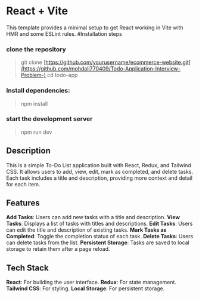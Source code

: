 # React + Vite

This template provides a minimal setup to get React working in Vite with HMR and some ESLint rules.
#Installation steps

### clone the repository

> git clone [https://github.com/yourusername/ecommerce-website.git](https://github.com/mohdali770409/Todo-Application-Interview-Problem-)
> cd todo-app

### Install dependencies:
> npm install

### start the development server
> npm run dev

## Description
This is a simple To-Do List application built with React, Redux, and Tailwind CSS. It allows users to add, view, edit, mark as completed, and delete tasks. Each task includes a title and description, providing more context and detail for each item.



## Features

**Add Tasks**: Users can add new tasks with a title and description.
**View Tasks**: Displays a list of tasks with titles and descriptions.
**Edit Tasks**: Users can edit the title and description of existing tasks.
**Mark Tasks as Completed**: Toggle the completion status of each task.
**Delete Tasks**: Users can delete tasks from the list.
**Persistent Storage**: Tasks are saved to local storage to retain them after a page reload.

## Tech Stack

**React**: For building the user interface.
**Redux**: For state management.
**Tailwind CSS**: For styling.
**Local Storage**: For persistent storage.

